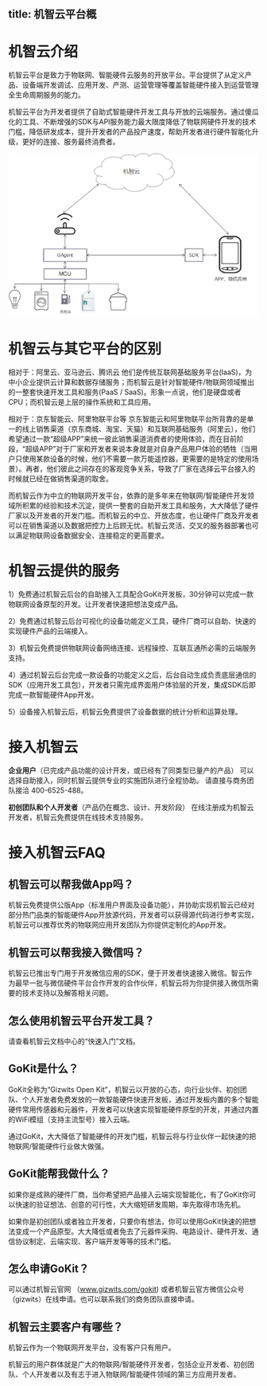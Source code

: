 title:  机智云平台概
---
# 机智云介绍

机智云平台是致力于物联网、智能硬件云服务的开放平台。平台提供了从定义产品、设备端开发调试、应用开发、产测、运营管理等覆盖智能硬件接入到运营管理全生命周期服务的能力。

机智云平台为开发者提供了自助式智能硬件开发工具与开放的云端服务。通过傻瓜化的工具、不断增强的SDK与API服务能力最大限度降低了物联网硬件开发的技术门槛，降低研发成本，提升开发者的产品投产速度，帮助开发者进行硬件智能化升级，更好的连接、服务最终消费者。

![@机智云物联网方案概况](/assets/zh-cn/OverVeiw/平台接入示意图.png)

# 机智云与其它平台的区别
相对于：阿里云、亚马逊云、腾讯云 他们是传统互联网基础服务平台(IaaS)，为中小企业提供云计算和数据存储服务；而机智云是针对智能硬件/物联网领域推出的一整套快速开发工具和服务(PaaS / SaaS)。形象一点说，他们是硬盘或者CPU；而机智云是上层的操作系统和工具应用。

相对于：京东智能云、阿里物联平台等 京东智能云和阿里物联平台所背靠的是单一的线上销售渠道（京东商城、淘宝、天猫）和互联网基础服务（阿里云），他们希望通过一款“超级APP”来统一彼此销售渠道消费者的使用体验，而在目前阶段，“超级APP”对于厂家和开发者来说本身就是对自身产品用户体验的牺牲（当用户只使用某款设备的时候，他们不需要一款万能遥控器，更需要的是特定的使用场景）。再者，他们彼此之间存在的客观竞争关系，导致了厂家在选择云平台接入的时候就已经在做销售渠道的取舍。

而机智云作为中立的物联网开发平台，依靠的是多年来在物联网/智能硬件开发领域所积累的经验和技术沉淀，提供一整套的自助开发工具和服务，大大降低了硬件厂家以及开发者的开发门槛。而机智云的中立、开放态度，也让硬件厂商及开发者可以在销售渠道以及数据把控力上后顾无忧。机智云灵活、交叉的服务器部署也可以满足物联网设备数据安全、连接稳定的更高要求。

# 机智云提供的服务
1）免费通过机智云后台的自助接入工具配合GoKit开发板，30分钟可以完成一款物联网设备原型的开发。让开发者快速把想法变成产品。

2）免费通过机智云后台可视化的设备功能定义工具，硬件厂商可以自助、快速的实现硬件产品的云端接入。

3）机智云免费提供物联网设备网络连接、远程操控、互联互通所必需的云端服务支持。

4）通过机智云后台完成一款设备的功能定义之后，后台自动生成负责底层通信的SDK（应用开发工具包），开发者只需完成界面用户体验层的开发，集成SDK后即完成一款智能硬件App开发。

5）设备接入机智云后，机智云免费提供了设备数据的统计分析和运算处理。

# 接入机智云
**企业用户**（已完成产品功能的设计开发，或已经有了同类型已量产的产品） 可以选择自助接入，同时机智云提供专业的实施团队进行全程协助。 请直接与商务团队接洽 400-6525-488。

**初创团队和个人开发者**（产品仍在概念、设计、开发阶段） 在线注册成为机智云开发者，机智云免费提供在线技术支持服务。

# 接入机智云FAQ
## 机智云可以帮我做App吗？
机智云免费提供公版App（标准用户界面及设备功能），并协助实现机智云已经对部分热门品类的智能硬件App开放源代码，开发者可以获得源代码进行参考实现，机智云可以推荐优秀的物联网应用开发团队为你提供定制化的App开发。

## 机智云可以帮我接入微信吗？
机智云已推出专门用于开发微信应用的SDK，便于开发者快速接入微信。智云作为最早一批与微信硬件平台合作开发的合作伙伴，机智云将为你提供接入微信所需要的技术支持以及解答相关问题。

## 怎么使用机智云平台开发工具？
请查看机智云文档中心的“快速入门”文档。

## GoKit是什么？
GoKit全称为“Gizwits Open Kit”，机智云以开放的心态，向行业伙伴、初创团队、个人开发者免费发放的一款智能硬件快速开发板，通过开发板内置的多个智能硬件常用传感器和元器件，开发者可以快速实现智能硬件原型的开发，并通过内置的WiFi模组（支持主流型号）接入云端。

通过GoKit，大大降低了智能硬件的开发门槛，机智云将与行业伙伴一起快速的把物联网/智能硬件行业做大做强。

## GoKit能帮我做什么？
如果你是成熟的硬件厂商，当你希望把产品接入云端实现智能化，有了GoKit你可以快速的验证想法、创意的可行性，大大缩短研发周期，率先取得市场先机。

如果你是初创团队或者独立开发者，只要你有想法，你可以使用GoKit快速的把想法变成一个产品原型。大大降低或者免去了元器件采购、电路设计、硬件开发、通信协议制定、云端实现、客户端开发等等的技术门槛。

## 怎么申请GoKit？
可以通过机智云官网 （www.gizwits.com/gokit)  或者机智云官方微信公众号（gizwits）在线申请。也可以联系我们的商务团队直接申请。

## 机智云主要客户有哪些？
机智云作为一个物联网开发平台，没有客户只有用户。

机智云的用户群体就是广大的物联网/智能硬件开发者，包括企业开发者、初创团队、个人开发者以及有志于进入物联网/智能硬件领域的第三方应用开发者。
